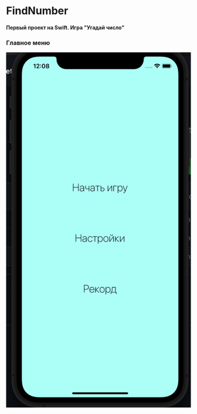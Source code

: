# FindNumber
<h4>Первый проект на Swift. Игра "Угадай число"</h4>

<h3>Главное меню</h4>

<img src="docs/mainMenu.png" style="width=150;height=300">
